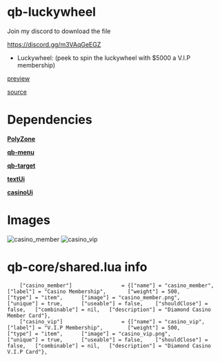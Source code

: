 # qb-luckywheel

Join my discord to download the file 

https://discord.gg/m3VAqGeEGZ

- Luckywheel: (peek to spin the luckywheel with $5000 a V.I.P membership) 

[preview](https://streamable.com/ucv48w)

[source](https://github.com/Sn0wBiT/esx_tpnrp_luckywheel)



# Dependencies
**[PolyZone](https://github.com/mkafrin/PolyZone)** 

**[qb-menu](https://github.com/qbcore-framework/qb-menu)**

**[qb-target](https://github.com/BerkieBb/qb-target)** 

**[textUi](https://github.com/dojwun/textUi)**

**[casinoUi](https://github.com/dojwun/casinoUi)**

# Images
![casino_member](https://i.imgur.com/SOxFphs.png)
![casino_vip](https://i.imgur.com/nBvSini.png)



# qb-core/shared.lua info
```
	["casino_member"] 				 = {["name"] = "casino_member", 			 ["label"] = "Casino Membership", 		["weight"] = 500, 		["type"] = "item", 		["image"] = "casino_member.png", 				["unique"] = true, 		["useable"] = false, 	["shouldClose"] = false,   ["combinable"] = nil,   ["description"] = "Diamond Casino Member Card"},
	["casino_vip"] 					 = {["name"] = "casino_vip", 			 	 ["label"] = "V.I.P Membership", 		["weight"] = 500, 		["type"] = "item", 		["image"] = "casino_vip.png", 				    ["unique"] = true, 		["useable"] = false, 	["shouldClose"] = false,   ["combinable"] = nil,   ["description"] = "Diamond Casino V.I.P Card"},
```  
